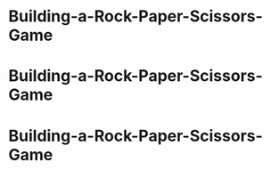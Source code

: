 # Building-a-Rock-Paper-Scissors-Game
# Building-a-Rock-Paper-Scissors-Game
# Building-a-Rock-Paper-Scissors-Game
